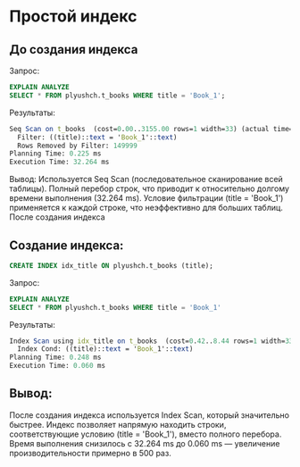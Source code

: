  # Простой индекс
## До создания индекса

Запрос:

```sql
EXPLAIN ANALYZE
SELECT * FROM plyushch.t_books WHERE title = 'Book_1';
```
Результаты:
```mathematica
Seq Scan on t_books  (cost=0.00..3155.00 rows=1 width=33) (actual time=0.019..32.229 rows=1 loops=1)
  Filter: ((title)::text = 'Book_1'::text)
  Rows Removed by Filter: 149999
Planning Time: 0.225 ms
Execution Time: 32.264 ms
```
Вывод:
Используется Seq Scan (последовательное сканирование всей таблицы).
Полный перебор строк, что приводит к относительно долгому времени выполнения (32.264 ms).
Условие фильтрации (title = 'Book_1') применяется к каждой строке, что неэффективно для больших таблиц.
После создания индекса

## Создание индекса:
```sql
CREATE INDEX idx_title ON plyushch.t_books (title);
```
Запрос:
```sql
EXPLAIN ANALYZE
SELECT * FROM plyushch.t_books WHERE title = 'Book_1'
```
Результаты:

```mathematica
Index Scan using idx_title on t_books  (cost=0.42..8.44 rows=1 width=33) (actual time=0.040..0.041 rows=1 loops=1)
  Index Cond: ((title)::text = 'Book_1'::text)
Planning Time: 0.248 ms
Execution Time: 0.060 ms
```
## Вывод:

После создания индекса используется Index Scan, который значительно быстрее.
Индекс позволяет напрямую находить строки, соответствующие условию (title = 'Book_1'), вместо полного перебора.
Время выполнения снизилось с 32.264 ms до 0.060 ms — увеличение производительности примерно в 500 раз.
